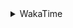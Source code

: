 <details>
 <summary>WakaTime</summary>

<!--START_SECTION:waka-->
![Profile Views](http://img.shields.io/badge/Profile%20Views-3-blue)

**🐱 My GitHub Data** 

> 🏆 410 Contributions in the Year 2021
 > 
> 📦 248.7 kB Used in GitHub's Storage 
 > 
> 🚫 Not Opted to Hire
 > 
> 📜 50 Public Repositories 
 > 
> 🔑 1 Private Repository 
 > 
**I'm an Early 🐤** 

```text
🌞 Morning    52 commits     ███░░░░░░░░░░░░░░░░░░░░░░   15.2% 
🌆 Daytime    128 commits    █████████░░░░░░░░░░░░░░░░   37.43% 
🌃 Evening    137 commits    ██████████░░░░░░░░░░░░░░░   40.06% 
🌙 Night      25 commits     █░░░░░░░░░░░░░░░░░░░░░░░░   7.31%

```
📅 **I'm Most Productive on Thursday** 

```text
Monday       58 commits     ████░░░░░░░░░░░░░░░░░░░░░   16.96% 
Tuesday      51 commits     ███░░░░░░░░░░░░░░░░░░░░░░   14.91% 
Wednesday    51 commits     ███░░░░░░░░░░░░░░░░░░░░░░   14.91% 
Thursday     71 commits     █████░░░░░░░░░░░░░░░░░░░░   20.76% 
Friday       47 commits     ███░░░░░░░░░░░░░░░░░░░░░░   13.74% 
Saturday     32 commits     ██░░░░░░░░░░░░░░░░░░░░░░░   9.36% 
Sunday       32 commits     ██░░░░░░░░░░░░░░░░░░░░░░░   9.36%

```


📊 **This Week I Spent My Time On** 

```text
⌚︎ Time Zone: Asia/Shanghai

💬 Programming Languages: 
Go                       26 hrs 44 mins      ██████████████░░░░░░░░░░░   58.55% 
Rust                     13 hrs 32 mins      ███████░░░░░░░░░░░░░░░░░░   29.66% 
JavaScript               47 mins             ░░░░░░░░░░░░░░░░░░░░░░░░░   1.73% 
Markdown                 45 mins             ░░░░░░░░░░░░░░░░░░░░░░░░░   1.67% 
Other                    39 mins             ░░░░░░░░░░░░░░░░░░░░░░░░░   1.45%

🔥 Editors: 
VS Code                  45 hrs 40 mins      █████████████████████████   100.0%

🐱‍💻 Projects: 
matcloud                 10 hrs 29 mins      █████░░░░░░░░░░░░░░░░░░░░   22.95% 
leetcode-rust            7 hrs 8 mins        ████░░░░░░░░░░░░░░░░░░░░░   15.62% 
6.824                    6 hrs 22 mins       ███░░░░░░░░░░░░░░░░░░░░░░   13.95% 
rust                     4 hrs 18 mins       ██░░░░░░░░░░░░░░░░░░░░░░░   9.42% 
microservices-example    3 hrs 59 mins       ██░░░░░░░░░░░░░░░░░░░░░░░   8.72%

💻 Operating System: 
Windows                  39 hrs 18 mins      █████████████████████░░░░   86.03% 
Linux                    6 hrs 22 mins       ███░░░░░░░░░░░░░░░░░░░░░░   13.97%

```

**I Mostly Code in Go** 

```text
Go                       17 repos            ███████████░░░░░░░░░░░░░░   47.22% 
Java                     9 repos             ██████░░░░░░░░░░░░░░░░░░░   25.0% 
Python                   2 repos             █░░░░░░░░░░░░░░░░░░░░░░░░   5.56% 
Vue                      2 repos             █░░░░░░░░░░░░░░░░░░░░░░░░   5.56% 
HTML                     2 repos             █░░░░░░░░░░░░░░░░░░░░░░░░   5.56%

```


**Timeline**

![Chart not found](https://raw.githubusercontent.com/MaoLongLong/MaoLongLong/main/charts/bar_graph.png) 


 Last Updated on 30/09/2021
<!--END_SECTION:waka-->

</details>
